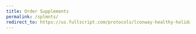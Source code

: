 ```yaml
---
title: Order Supplements
permalink: /splmnts/
redirect_to: https://us.fullscript.com/protocols/lconway-healthy-holidays
---
```

